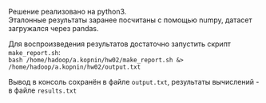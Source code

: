 Решение реализовано на python3.  
Эталонные результаты заранее посчитаны с помощью numpy, датасет загружался через pandas.  

Для воспроизведения результатов достаточно запустить скрипт `make_report.sh`:  
`bash /home/hadoop/a.kopnin/hw02/make_report.sh &> /home/hadoop/a.kopnin/hw02/output.txt`  

Вывод в консоль сохранён в файле `output.txt`, результаты вычислений - в файле `results.txt`  
